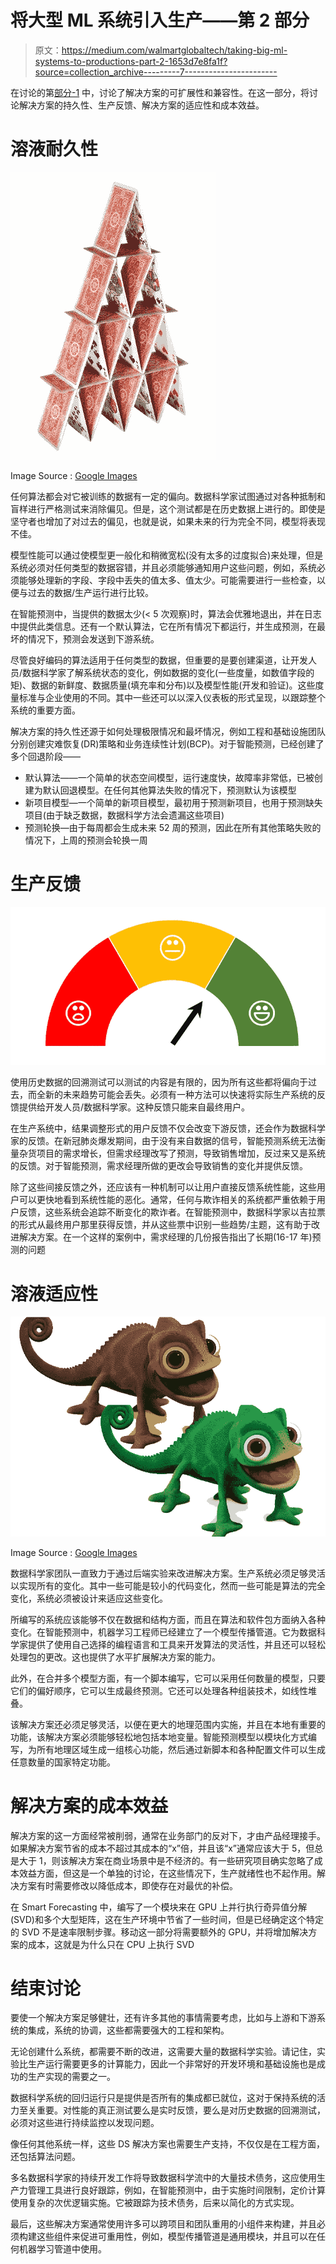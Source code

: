 # 将大型 ML 系统引入生产——第 2 部分

> 原文：<https://medium.com/walmartglobaltech/taking-big-ml-systems-to-productions-part-2-1653d7e8fa1f?source=collection_archive---------7----------------------->

在讨论的第[部分-1](/walmartlabs/taking-big-ml-systems-to-productions-part-1-c2d24b039bf) 中，讨论了解决方案的可扩展性和兼容性。在这一部分，将讨论解决方案的持久性、生产反馈、解决方案的适应性和成本效益。

# 溶液耐久性

![](img/6f2b0538c440f1f458714e795e834cbd.png)

Image Source : [Google Images](https://img.pngio.com/house-of-cards-house-of-cards-playing-free-png-images-clipart-house-of-cards-png-920_1292.png)

任何算法都会对它被训练的数据有一定的偏向。数据科学家试图通过对各种抵制和盲样进行严格测试来消除偏见。但是，这个测试都是在历史数据上进行的。即使是坚守者也增加了对过去的偏见，也就是说，如果未来的行为完全不同，模型将表现不佳。

模型性能可以通过使模型更一般化和稍微宽松(没有太多的过度拟合)来处理，但是系统必须对任何类型的数据容错，并且必须能够通知用户这些问题，例如，系统必须能够处理新的字段、字段中丢失的值太多、值太少。可能需要进行一些检查，以便与过去的数据/生产运行进行比较。

在智能预测中，当提供的数据太少(< 5 次观察)时，算法会优雅地退出，并在日志中提供此类信息。还有一个默认算法，它在所有情况下都运行，并生成预测，在最坏的情况下，预测会发送到下游系统。

尽管良好编码的算法适用于任何类型的数据，但重要的是要创建渠道，让开发人员/数据科学家了解系统状态的变化，例如数据的变化(一些度量，如数值字段的矩)、数据的新鲜度、数据质量(填充率和分布)以及模型性能(开发和验证)。这些度量标准与企业使用的不同。其中一些还可以以深入仪表板的形式呈现，以跟踪整个系统的重要方面。

解决方案的持久性还源于如何处理极限情况和最坏情况，例如工程和基础设施团队分别创建灾难恢复(DR)策略和业务连续性计划(BCP)。对于智能预测，已经创建了多个回退阶段——

*   默认算法——一个简单的状态空间模型，运行速度快，故障率非常低，已被创建为默认回退模型。在任何其他算法失败的情况下，预测默认为该模型
*   新项目模型—一个简单的新项目模型，最初用于预测新项目，也用于预测缺失项目(由于缺乏数据，数据科学方法会遗漏这些项目)
*   预测轮换—由于每周都会生成未来 52 周的预测，因此在所有其他策略失败的情况下，上周的预测会轮换一周

# 生产反馈

![](img/fa87ee332eff89ea82c77a99cc6baa46.png)

使用历史数据的回溯测试可以测试的内容是有限的，因为所有这些都将偏向于过去，而全新的未来趋势可能会丢失。必须有一种方法可以快速将实际生产系统的反馈提供给开发人员/数据科学家。这种反馈只能来自最终用户。

在生产系统中，结果调整形式的用户反馈不仅会改变下游反馈，还会作为数据科学家的反馈。在新冠肺炎爆发期间，由于没有来自数据的信号，智能预测系统无法衡量杂货项目的需求增长，但需求经理改写了预测，导致销售增加，反过来又是系统的反馈。对于智能预测，需求经理所做的更改会导致销售的变化并提供反馈。

除了这些间接反馈之外，还应该有一种机制可以让用户直接反馈系统性能，这些用户可以更快地看到系统性能的恶化。通常，任何与欺诈相关的系统都严重依赖于用户反馈，这些系统会追踪不断变化的欺诈者。在智能预测中，数据科学家以吉拉票的形式从最终用户那里获得反馈，并从这些票中识别一些趋势/主题，这有助于改进解决方案。在一个这样的案例中，需求经理的几份报告指出了长期(16-17 年)预测的问题

# 溶液适应性

![](img/1021a1f6c844e1a179684fde01cf6557.png)

Image Source : [Google Images](https://webstockreview.net/images/chameleon-clipart-transparent-background.png)

数据科学家团队一直致力于通过后端实验来改进解决方案。生产系统必须足够灵活以实现所有的变化。其中一些可能是较小的代码变化，然而一些可能是算法的完全变化，系统必须被设计来适应这些变化。

所编写的系统应该能够不仅在数据和结构方面，而且在算法和软件包方面纳入各种变化。在智能预测中，机器学习工程师已经建立了一个模型传播管道。它为数据科学家提供了使用自己选择的编程语言和工具来开发算法的灵活性，并且还可以轻松处理包的更改。这也提供了水平扩展解决方案的能力。

此外，在合并多个模型方面，有一个脚本编写，它可以采用任何数量的模型，只要它们的偏好顺序，它可以生成最终预测。它还可以处理各种组装技术，如线性堆叠。

该解决方案还必须足够灵活，以便在更大的地理范围内实施，并且在本地有重要的功能，该解决方案必须能够轻松地包括本地变量。智能预测模型以模块化方式编写，为所有地理区域生成一组核心功能，然后通过新脚本和各种配置文件可以生成任意数量的国家特定功能。

# 解决方案的成本效益

解决方案的这一方面经常被削弱，通常在业务部门的反对下，才由产品经理接手。如果解决方案节省的成本不超过其成本的“x”倍，并且该“x”通常应该大于 5，但总是大于 1，则该解决方案在商业场景中是不经济的。有一些研究项目确实忽略了成本效益方面，但这是一个单独的讨论，在这些情况下，生产就绪性也不起作用。解决方案有时需要修改以降低成本，即使存在对最优的补偿。

在 Smart Forecasting 中，编写了一个模块来在 GPU 上并行执行奇异值分解(SVD)和多个大型矩阵，这在生产环境中节省了一些时间，但是已经确定这个特定的 SVD 不是速率限制步骤。移动这一部分将需要额外的 GPU，并将增加解决方案的成本，这就是为什么只在 CPU 上执行 SVD

# 结束讨论

要使一个解决方案足够健壮，还有许多其他的事情需要考虑，比如与上游和下游系统的集成，系统的协调，这些都需要强大的工程和架构。

无论创建什么系统，都需要不断的改进，这需要大量的数据科学实验。请记住，实验比生产运行需要更多的计算能力，因此一个非常好的开发环境和基础设施也是成功的生产实现的需要之一。

数据科学系统的回归运行只是提供是否所有的集成都已就位，这对于保持系统的活力至关重要。对性能的真正测试要么是实时反馈，要么是对历史数据的回溯测试，必须对这些进行持续监控以发现问题。

像任何其他系统一样，这些 DS 解决方案也需要生产支持，不仅仅是在工程方面，还包括算法问题。

多名数据科学家的持续开发工作将导致数据科学流中的大量技术债务，这应使用生产力管理工具进行良好跟踪，例如，在智能预测中，由于实施时间限制，定价计算使用复杂的次优逻辑实施。它被跟踪为技术债务，后来以简化的方式实现。

最后，这些解决方案通常使用许多可以跨项目和团队重用的小组件来构建，并且必须构建这些组件来促进可重用性，例如，模型传播管道是通用模块，并且可以在任何机器学习管道中使用。